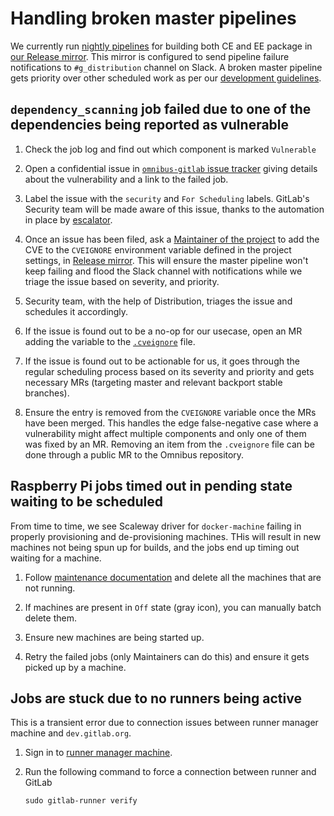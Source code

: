 # Handling broken master pipelines

We currently run [nightly pipelines](pipelines.md#scheduled-pipelines) for
building both CE and EE package in [our Release mirror](https://dev.gitlab.org/gitlab/omnibus-gitlab).
This mirror is configured to send pipeline failure notifications to
`#g_distribution` channel on Slack. A broken master pipeline gets priority over
other scheduled work as per our [development guidelines](https://about.gitlab.com/handbook/engineering/workflow/#resolution-of-broken-master).

## `dependency_scanning` job failed due to one of the dependencies being reported as vulnerable

1. Check the job log and find out which component is marked `Vulnerable`

1. Open a confidential issue in [`omnibus-gitlab` issue tracker](https://gitlab.com/gitlab-org/omnibus-gitlab/issues/)
   giving details about the vulnerability and a link to the failed job.

1. Label the issue with the `security` and `For Scheduling` labels. GitLab's
   Security team will be made aware of this issue, thanks to the automation in
   place by [escalator](https://gitlab.com/gitlab-com/gl-security/automation/escalator).

1. Once an issue has been filed, ask a
   [Maintainer of the project](https://about.gitlab.com/handbook/engineering/projects/#omnibus-gitlab)
   to add the CVE to the `CVEIGNORE` environment variable defined in the project
   settings, in [Release mirror](https://dev.gitlab.org/gitlab/omnibus-gitlab).
   This will ensure the master pipeline won't keep failing and flood the Slack
   channel with notifications while we triage the issue based on severity, and
   priority.

1. Security team, with the help of Distribution, triages the issue and schedules
   it accordingly.

1. If the issue is found out to be a no-op for our usecase, open
   an MR adding the variable to the [`.cveignore`](https://gitlab.com/gitlab-org/omnibus-gitlab/-/blob/master/.cveignore)
   file.

1. If the issue is found out to be actionable for us, it goes through the
   regular scheduling process based on its severity and priority and gets
   necessary MRs (targeting master and relevant backport stable branches).

1. Ensure the entry is removed from the `CVEIGNORE` variable once the MRs have
   been merged. This handles the edge false-negative case where a vulnerability
   might affect multiple components and only one of them was fixed by an MR. Removing
   an item from the `.cveignore` file can be done through a public MR to the Omnibus
   repository.

## Raspberry Pi jobs timed out in pending state waiting to be scheduled

From time to time, we see Scaleway driver for `docker-machine` failing in properly
provisioning and de-provisioning machines. THis will result in new machines not
being spun up for builds, and the jobs end up timing out waiting for a machine.

1. Follow [maintenance documentation](https://about.gitlab.com/handbook/engineering/development/enablement/distribution/maintenance/build-machines.html#when-builds-are-pending-on-devgitlaborg)
   and delete all the machines that are not running.

1. If machines are present in `Off` state (gray icon), you can manually batch
   delete them.

1. Ensure new machines are being started up.

1. Retry the failed jobs (only Maintainers can do this) and ensure it gets
   picked up by a machine.

## Jobs are stuck due to no runners being active

This is a transient error due to connection issues between runner manager
machine and `dev.gitlab.org`.

1. Sign in to [runner manager machine](https://about.gitlab.com/handbook/engineering/development/enablement/distribution/maintenance/build-machines.html#build-runnersgitlaborg).

1. Run the following command to force a connection between runner and GitLab

    ```shell
    sudo gitlab-runner verify
    ```
